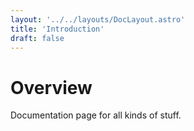 ```yaml
---
layout: '../../layouts/DocLayout.astro'
title: 'Introduction'
draft: false
---
```


# Overview

Documentation page for all kinds of stuff.
